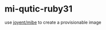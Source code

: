 mi-qutic-ruby31
===============

use [joyent/mibe](https://github.com/joyent/mibe) to create a provisionable image
